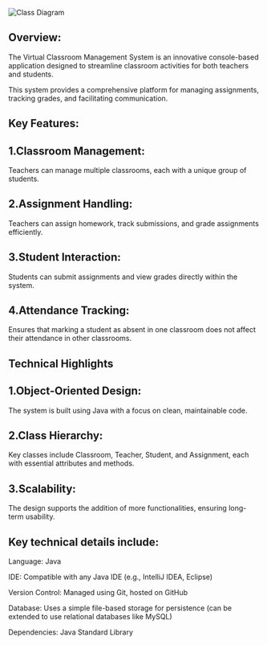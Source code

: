 ![Class Diagram](https://github.com/user-attachments/assets/cd32c876-fdb2-4579-92dd-6a8b52170d2b)

Overview:
--------
The Virtual Classroom Management System is an innovative console-based application designed to streamline classroom activities for both teachers and students.

This system provides a comprehensive platform for managing assignments, tracking grades, and facilitating communication.

Key Features:
-----------------

1.Classroom Management:
-------------------
Teachers can manage multiple classrooms, each with a unique group of students.

2.Assignment Handling:
---------------------
Teachers can assign homework, track submissions, and grade assignments efficiently.

3.Student Interaction:
----------------------
Students can submit assignments and view grades directly within the system.

4.Attendance Tracking:
---------------------
Ensures that marking a student as absent in one classroom does not affect their attendance in other classrooms.

Technical Highlights
--------------------

1.Object-Oriented Design: 
--------------------------
The system is built using Java with a focus on clean, maintainable code.

2.Class Hierarchy: 
---------------------
Key classes include Classroom, Teacher, Student, and Assignment, each with essential attributes and methods.

3.Scalability: 
----------------
The design supports the addition of more functionalities, ensuring long-term usability.



Key technical details include:
------------

Language: Java

IDE: Compatible with any Java IDE (e.g., IntelliJ IDEA, Eclipse)

Version Control: Managed using Git, hosted on GitHub

Database: Uses a simple file-based storage for persistence (can be extended to use relational databases like MySQL)

Dependencies: Java Standard Library

